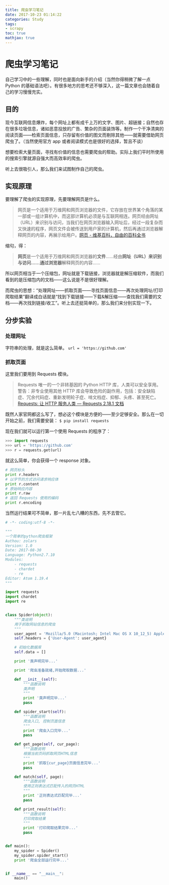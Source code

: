 ```yaml
---
title: 爬虫学习笔记
date: 2017-10-23 01:14:22
categories: Study
tags:
- scrapy
toc: true
mathjax: true
---
```


# 爬虫学习笔记
自己学习中的一些理解，同时也是面向新手的介绍（当然你得稍微了解一点 Python 的基础语法吧）。有很多地方的思考还不够深入，这一篇文章也会随着自己的学习慢慢充实。

<!--more-->

## 目的
现今互联网信息爆炸，每个网址上都有成千上万的文字、图片、超链接；自然也存在很多垃圾信息，诸如恶意投放的广告、繁杂的页面装饰等。制作一个干净清爽的阅读页面——检索页面信息，只存留有价值的图文而剔除其他——就需要借助网页爬虫了。（当然使用官方 app 或者阅读模式也是很好的选择，暂且不谈）

想要检索大量页面，寻找有价值的信息也需要爬虫的帮助。实际上我们平时所使用的搜索引擎就源自强大而高效率的爬虫。

听上去很吸引人，那么我们来试图制作自己的爬虫。

## 实现原理
要理解了爬虫的实现原理，先要理解网页是什么。

> 网页是一个适用于万维网和网页浏览器的文件，它存放在世界某个角落的某一部或一组计算机中，而这部计算机必须是与互联网相连。网页经由网址（URL）来识别与访问，当我们在网页浏览器输入网址后，经过一段复杂而又快速的程序，网页文件会被传送到用户家的计算机，然后再通过浏览器解释网页的内容，再展示给用户。[网页 - 维基百科，自由的百科全书](https://zh.wikipedia.org/wiki/%E7%B6%B2%E9%A0%81)  

缩句，得：

> **网页**是一个适用于万维网和网页浏览器的**文件**……经由**网址（URL）**来识别与访问……通过**浏览器**解释网页的内容……  

所以网页相当于一个压缩包，网址就是下载链接，浏览器就是解压缩软件，而我们看到的是压缩包内的文档——这么说是不是很好理解。

而爬虫的思想：“处理网址——抓取页面——寻找页面信息——再次处理网址/打印爬取结果”翻译成白话就是“找到下载链接——下载&解压缩——查找我们需要的文档——再次找到链接/收工”。听上去还挺简单的，那么我们来分别实现一下。

## 分步实验
### 处理网址
字符串的处理，就是这么简单。
`url = 'https://github.com'`

### 抓取页面
这里我们要用到 Requests 模块。

> Requests 唯一的一个非转基因的 Python HTTP 库，人类可以安全享用。  
> 警告：非专业使用其他 HTTP 库会导致危险的副作用，包括：安全缺陷症、冗余代码症、重新发明轮子症、啃文档症、抑郁、头疼、甚至死亡。[Requests: 让 HTTP 服务人类 — Requests 2.18.1 文档](http://cn.python-requests.org/zh_CN/latest/)  

既然人家官网都这么写了，想必这个模块是方便的——至少足够安全。那么在一切开始之前，我们需要安装：
`$ pip install requests`

现在我们就可以运行第一个使用 Requests 的程序了：
```python
>>> import requests
>>> url = 'https://github.com'
>>> r = requests.get(url)
```
就这么简单，你会获得一个 response 对象。

```python
# 网页标头
print r.headers
# 以字节的方式访问请求响应体
print r.content
# 原始响应内容
print r.raw
# 返回 Requests 使用的编码
print r.encoding
```

当然运行结果可不简单，那一片乱七八糟的东西，先不去管它。




```python
# -*- coding:utf-8 -*-

"""
一个简单的python爬虫框架
Authou: zolars
Version: 1.0
Date: 2017-08-30
Language: Python2.7.10
Modules:
    - requests
    - chardet
    - re
Editor: Atom 1.19.4
"""

import requests
import chardet
import re


class Spider(object):
    """类说明
    用于抓取网站信息的爬虫
    """
    user_agent = 'Mozilla/5.0 (Macintosh; Intel Mac OS X 10_12_5) AppleWebKit/537.36 (KHTML, like Gecko) Chrome/60.0.3112.113 Safari/537.36'
    self.headers = {'User-Agent': user_agent}

    # 初始化数据库
    self.data = []

    print '类声明完毕...'

    print '爬虫准备就绪,开始爬取数据...'

    def __init__(self):
        """函数说明
        类声明
        """
        print '类声明完毕...'
        pass

    def spider_start(self):
        """函数说明
        爬虫入口, 控制页面信息
        """
        print '爬虫入口完毕...'
        pass

    def get_page(self, cur_page):
        """函数说明
        根据当前页码抓取网页HTML信息
        """
        print '抓取{cur_page}页面信息完毕...'
        pass

    def match(self, page):
        """函数说明
        使用正则表达式匹配传入的网页HTML
        """
        print '正则表达式匹配完毕...'
        pass

    def print_result(self):
        """函数说明
        打印爬取结果
        """
        print '打印爬取结果完毕...'
        pass


def main():
    my_spider = Spider()
    my_spider.spider_start()
    print '爬虫全部运行完毕...'


if __name__ == "__main__":
    main()

```
